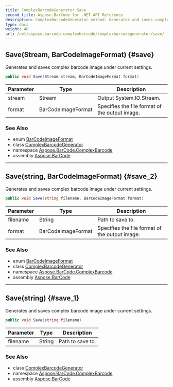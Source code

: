```yaml
---
title: ComplexBarcodeGenerator.Save
second_title: Aspose.BarCode for .NET API Reference
description: ComplexBarcodeGenerator method. Generates and saves complex barcode image under current settings
type: docs
weight: 40
url: /net/aspose.barcode.complexbarcode/complexbarcodegenerator/save/
---
```

## Save(Stream, BarCodeImageFormat) {#save}

Generates and saves complex barcode image under current settings.

```csharp
public void Save(Stream stream, BarCodeImageFormat format)
```

| Parameter | Type | Description |
| --- | --- | --- |
| stream | Stream | Output System.IO.Stream. |
| format | BarCodeImageFormat | Specifies the file format of the output image. |

### See Also

* enum [BarCodeImageFormat](../../../aspose.barcode.generation/barcodeimageformat/)
* class [ComplexBarcodeGenerator](../)
* namespace [Aspose.BarCode.ComplexBarcode](../../../aspose.barcode.complexbarcode/)
* assembly [Aspose.BarCode](../../../)

---

## Save(string, BarCodeImageFormat) {#save_2}

Generates and saves complex barcode image under current settings.

```csharp
public void Save(string filename, BarCodeImageFormat format)
```

| Parameter | Type | Description |
| --- | --- | --- |
| filename | String | Path to save to. |
| format | BarCodeImageFormat | Specifies the file format of the output image. |

### See Also

* enum [BarCodeImageFormat](../../../aspose.barcode.generation/barcodeimageformat/)
* class [ComplexBarcodeGenerator](../)
* namespace [Aspose.BarCode.ComplexBarcode](../../../aspose.barcode.complexbarcode/)
* assembly [Aspose.BarCode](../../../)

---

## Save(string) {#save_1}

Generates and saves complex barcode image under current settings.

```csharp
public void Save(string filename)
```

| Parameter | Type | Description |
| --- | --- | --- |
| filename | String | Path to save to. |

### See Also

* class [ComplexBarcodeGenerator](../)
* namespace [Aspose.BarCode.ComplexBarcode](../../../aspose.barcode.complexbarcode/)
* assembly [Aspose.BarCode](../../../)


